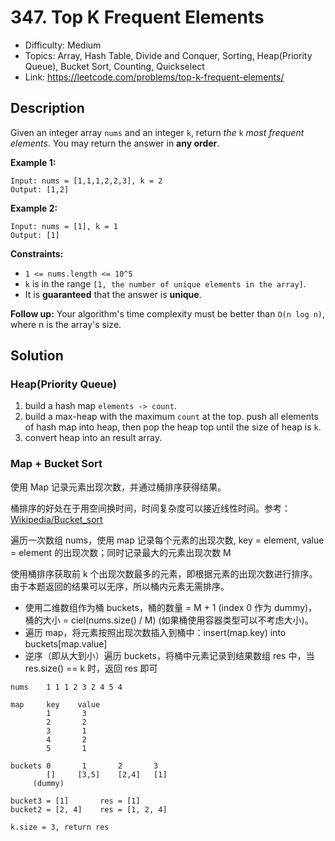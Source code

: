 # 347. Top K Frequent Elements

- Difficulty: Medium
- Topics: Array, Hash Table, Divide and Conquer, Sorting, Heap(Priority Queue), Bucket Sort, Counting, Quickselect
- Link: https://leetcode.com/problems/top-k-frequent-elements/

## Description

Given an integer array `nums` and an integer `k`, return _the_ `k` _most frequent elements_. You may return the answer in **any order**.

**Example 1:**

```
Input: nums = [1,1,1,2,2,3], k = 2
Output: [1,2]
```

**Example 2:**

```
Input: nums = [1], k = 1
Output: [1]
```

**Constraints:**

- `1 <= nums.length <= 10^5`
- `k` is in the range `[1, the number of unique elements in the array]`.
- It is **guaranteed** that the answer is **unique**.

**Follow up:** Your algorithm's time complexity must be better than `O(n log n)`, where n is the array's size.

## Solution

### Heap(Priority Queue)

1. build a hash map `elements -> count`.
2. build a max-heap with the maximum `count` at the top. push all elements of hash map into heap, then pop the heap top until the size of heap is `k`.
3. convert heap into an result array.

### Map + Bucket Sort

使用 Map 记录元素出现次数，并通过桶排序获得结果。

桶排序的好处在于用空间换时间，时间复杂度可以接近线性时间。参考：[Wikipedia/Bucket_sort](https://en.wikipedia.org/wiki/Bucket_sort)

遍历一次数组 nums，使用 map 记录每个元素的出现次数, key = element, value = element 的出现次数；同时记录最大的元素出现次数 M

使用桶排序获取前 k 个出现次数最多的元素，即根据元素的出现次数进行排序。由于本题返回的结果可以无序，所以桶内元素无需排序。

- 使用二维数组作为桶 buckets，桶的数量 = M + 1 (index 0 作为 dummy)，桶的大小 = ciel(nums.size() / M) (如果桶使用容器类型可以不考虑大小)。
- 遍历 map，将元素按照出现次数插入到桶中：insert(map.key) into buckets[map.value]
- 逆序（即从大到小）遍历 buckets，将桶中元素记录到结果数组 res 中，当 res.size() == k 时，返回 res 即可

```shell
nums    1 1 1 2 3 2 4 5 4

map     key    value
        1       3
        2       2
        3       1
        4       2
        5       1

buckets 0       1       2       3
        []     [3,5]    [2,4]   [1]
     (dummy)

bucket3 = [1]       res = [1]
bucket2 = [2, 4]    res = [1, 2, 4]

k.size = 3, return res
```
